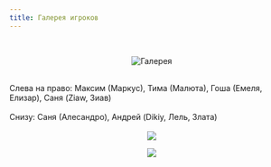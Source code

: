 ```yaml
---
title: Галерея игроков
---
```


&nbsp;

<p style='text-align: center'>
    <img src="/img/tit_gallery.jpg" alt='Галерея' />
</p>

<br>
Слева на право: Максим (Маркус), Тима (Малюта), Гоша (Емеля, Елизар), Саня (Ziaw, Зиав)
<br>
<br>Снизу: Саня (Алесандро), Андрей (Dikiy, Лель, Злата)
<br>
<br>
<center>
<a href="/img_gallery/krsk/krsk1.jpg"><img border=0 src="/img_gallery/krsk/krsk1_sm.jpg"></a>
<br>

<a href="/img_gallery/krsk/krsk2.jpg"><img border=0 src="/img_gallery/krsk/krsk2_sm.jpg"></a>
<br>
